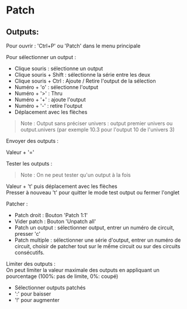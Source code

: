 # Patch

## Outputs:  

Pour ouvrir : 'Ctrl+P' ou 'Patch' dans le menu principale  

Pour sélectionner un output :  

- Clique souris : sélectionne un output
- Clique souris + Shift : sélectionne la série entre les deux
- Clique souris + Ctrl : Ajoute / Retire l'output de la sélection
- Numéro + 'o' : sélectionne l'output
- Numéro + '>' : Thru
- Numéro + '+' : ajoute l'output
- Numéro + '-' : retire l'output
- Déplacement avec les flèches

> Note : Output sans préciser univers : output premier univers
ou output.univers (par exemple 10.3 pour l'output 10 de l'univers 3)

Envoyer des outputs :  

Valeur + '='

Tester les outputs :
> Note : On ne peut tester qu'un output à la fois

Valeur + 't' puis déplacement avec les flèches  
Presser à nouveau 't' pour quitter le mode test output ou fermer l'onglet

Patcher :  
- Patch droit : Bouton 'Patch 1:1'
- Vider patch : Bouton 'Unpatch all'
- Patch un output : sélectionner output, entrer un numéro de circuit, presser 'c'
- Patch multiple : sélectionner une série d'output, entrer un numéro de circuit, choisir de patcher tout sur le mếme circuit ou sur des circuits consécutifs.

Limiter des outputs :  
On peut limiter la valeur maximale des outputs en appliquant un pourcentage (100%: pas de limite, 0%: coupé)
- Sélectionner outputs patchés
- ':' pour baisser
- '!' pour augmenter
